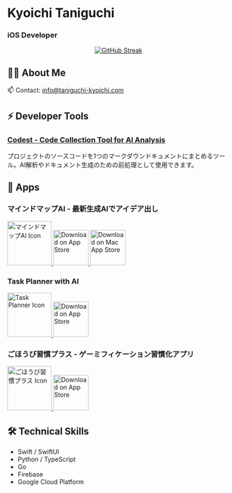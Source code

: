 # Kyoichi Taniguchi
### iOS Developer

<div align="center">

[![GitHub Streak](https://github-readme-streak-stats.herokuapp.com/?user=taniguchi-kyoichi&theme=dracula)](https://git.io/streak-stats)

</div>

## 👨‍💻 About Me
📫 Contact: [info@taniguchi-kyoichi.com](mailto:info@taniguchi-kyoichi.com)

## ⚡ Developer Tools
### [Codest - Code Collection Tool for AI Analysis](https://github.com/no-problem-dev/codest)
プロジェクトのソースコードを1つのマークダウンドキュメントにまとめるツール。AI解析やドキュメント生成のための前処理として使用できます。

## 🚀 Apps

### マインドマップAI - 最新生成AIでアイデア出し
<div align="left">
<a href="https://apps.apple.com/jp/app/id6470609816">
<img src="https://github.com/taniguchi-kyoichi/taniguchi-kyoichi/assets/108321315/834028fa-6281-4899-8647-0e1fa0ac0cf7" width="100" alt="マインドマップAI Icon">
</a>
<a href="https://apps.apple.com/jp/app/id6470609816?platform=iphone">
<img src="https://user-images.githubusercontent.com/108321315/178869457-9d245803-d786-4d78-b922-8e7c356e8b3d.png" height="80" alt="Download on App Store">
</a>
<a href="https://apps.apple.com/jp/app/id6470609816?platform=mac">
<img src="https://github.com/taniguchi-kyoichi/taniguchi-kyoichi/assets/108321315/31bac2cf-892d-4cb5-9e21-4de3af7f4c0e" height="80" alt="Download on Mac App Store">
</a>
</div>

### Task Planner with AI
<div align="left">
<a href="https://apps.apple.com/jp/app/id6608970326">
<img src="https://github.com/user-attachments/assets/ba2a0aab-d40b-4a5a-9c37-233487bfff9b" width="100" alt="Task Planner Icon">
</a>
<a href="https://apps.apple.com/jp/app/id6608970326">
<img src="https://user-images.githubusercontent.com/108321315/178869457-9d245803-d786-4d78-b922-8e7c356e8b3d.png" height="80" alt="Download on App Store">
</a>
</div>

### ごほうび習慣プラス - ゲーミフィケーション習慣化アプリ
<div align="left">
<a href="https://apps.apple.com/jp/app/id6474091359">
<img src="https://github.com/taniguchi-kyoichi/taniguchi-kyoichi/assets/108321315/a98356e1-6abd-4029-8ea0-4e55ffc0ca07" width="100" alt="ごほうび習慣プラス Icon">
</a>
<a href="https://apps.apple.com/jp/app/id6474091359">
<img src="https://user-images.githubusercontent.com/108321315/178869457-9d245803-d786-4d78-b922-8e7c356e8b3d.png" height="80" alt="Download on App Store">
</a>
</div>

## 🛠 Technical Skills
- Swift / SwiftUI
- Python / TypeScript
- Go
- Firebase
- Google Cloud Platform
